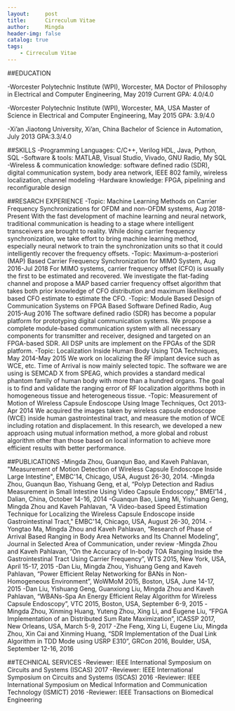 ```yaml
---
layout:     post
title:      Cirreculum Vitae
author:     Mingda
header-img: false
catalog: true
tags:
    - Cirreculum Vitae
---
```


##EDUCATION 

-Worcester Polytechnic Institute (WPI), Worcester, MA
Doctor of Philosophy in Electrical and Computer Engineering, May 2019
Current GPA: 4.0/4.0

-Worcester Polytechnic Institute (WPI), Worcester, MA, USA
Master of Science in Electrical and Computer Engineering, May 2015
GPA: 3.9/4.0

-Xi’an Jiaotong University, Xi’an, China
Bachelor of Science in Automation, July 2013
GPA:3.3/4.0

##SKILLS 
-Programming Languages: C/C++, Verilog HDL, Java, Python, SQL
-Software & tools: MATLAB, Visual Studio, Vivado, GNU Radio, My SQL
-Wireless & communication knowledge: software defined radio (SDR), digital communication system, body area network, IEEE 802 family, wireless localization, channel modeling
-Hardware knowledge: FPGA, pipelining and reconfigurable design

##RESARCH EXPERIENCE
-Topic: Machine Learning Methods on Carrier Frequency Synchronizations for OFDM and non-OFDM systems, Aug 2018-Present
With the fast development of machine learning and neural network, traditional communication is heading to a stage where intelligent transceivers are brought to reality. While doing carrier frequency synchronization, we take effort to bring machine learning method, especially neural network to train the synchronization units so that it could intelligently recover the frequency offsets.
-Topic: Maximum-a-posteriori (MAP) Based Carrier Frequency Synchronization for MIMO System, Aug 2016-Jul 2018
For MIMO systems, carrier frequency offset (CFO) is usually the first to be estimated and recovered. We investigate the flat-fading channel and propose a MAP based carrier frequency offset algorithm that takes both prior knowledge of CFO distribution and maximum likelihood based CFO estimate to estimate the CFO.
-Topic: Module Based Design of Communication Systems on FPGA Based Software Defined Radio, Aug 2015-Aug 2016
The software defined radio (SDR) has become a popular platform for prototyping digital communication systems. We propose a complete module-based communication system with all necessary components for transmitter and receiver, designed and targeted on an FPGA-based SDR. All DSP units are implement on the FPGAs of the SDR platform.
-Topic: Localization Inside Human Body Using TOA Techniques, May 2014-May 2015
We work on localizing the RF implant device such as WCE, etc. Time of Arrival is now mainly selected topic. The software we are using is SEMCAD X from SPEAG, which provides a standard medical phantom family of human body with more than a hundred organs. The goal is to find and validate the ranging error of RF localization algorithms both in homogeneous tissue and heterogeneous tissue.
-Topic: Measurement of Motion of Wireless Capsule Endoscope Using Image Techniques, Oct 2013-Apr 2014
We acquired the images taken by wireless capsule endoscope (WCE) inside human gastrointestinal tract, and measure the motion of WCE including rotation and displacement. In this research, we developed a new approach using mutual information method, a more global and robust algorithm other than those based on local information to achieve more efficient results with better performance.

##PUBLICATIONS
-Mingda Zhou, Guanqun Bao, and Kaveh Pahlavan, "Measurement of Motion Detection of Wireless Capsule Endoscope Inside Large Intestine", EMBC'14, Chicago, USA, August 26-30, 2014.
-Mingda Zhou, Guanqun Bao, Yishuang Geng, et al, “Polyp Detection and Radius Measurement in Small Intestine Using Video Capsule Endoscopy,” BMEI’14 , Dalian, China, October 14-16, 2014
-Guanqun Bao, Liang Mi, Yishuang Geng, Mingda Zhou and Kaveh Pahlavan, "A Video-based Speed Estimation Technique for Localizing the Wireless Capsule Endoscope inside Gastrointestinal Tract," EMBC'14, Chicago, USA, August 26-30, 2014.
-Yongtao Ma, Mingda Zhou and Kaveh Pahlavan, “Research of Phase of Arrival Based Ranging in Body Area Networks and Its Channel Modeling”, Journal in Selected Area of Communication, under review
-Mingda Zhou and Kaveh Pahlavan, “On the Accuracy of In-body TOA Ranging Inside the Gastrointestinal Tract Using Carrier Frequency”, WTS 2015, New York, USA, April 15-17, 2015
-Dan Liu, Mingda Zhou, Yishuang Geng and Kaveh Pahlavan, “Power Efficient Relay Networking for BANs in Non-Homogeneous Environment”, WoWMoM 2015, Boston, USA, June 14-17, 2015
-Dan Liu, Yishuang Geng, Guanxiong Liu, Mingda Zhou and Kaveh Pahlavan, “WBANs-Spa An Energy Efficient Relay Algorithm for Wireless Capsule Endoscopy”, VTC 2015, Boston, USA, September 6-9, 2015
-Mingda Zhou, Xinming Huang, Yuteng Zhou, Xing Li, and Eugene Liu, “FPGA Implementation of an Distributed Sum Rate Maximization”, ICASSP 2017, New Orleans, USA, March 5-9, 2017
-Zhe Feng, Xing Li, Eugene Liu, Mingda Zhou, Xin Cai and Xinming Huang, “SDR Implementation of the Dual Link Algorithm in TDD Mode using USRP E310”, GRCon 2016, Boulder, USA, September 12-16, 2016


##TECHNICAL SERVICES
-Reviewer: IEEE International Symposium on Circuits and Systems (ISCAS) 2017
-Reviewer: IEEE International Symposium on Circuits and Systems (ISCAS) 2016
-Reviewer: IEEE International Symposium on Medical Information and Communication Technology (ISMICT) 2016
-Reviewer: IEEE Transactions on Biomedical Engineering
